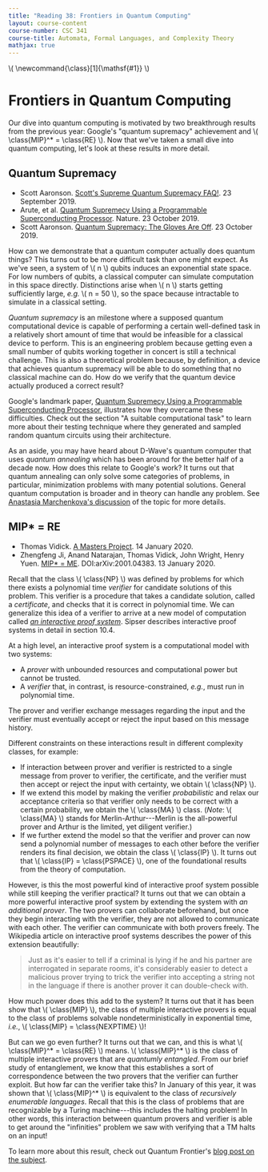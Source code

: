 ```yaml
---
title: "Reading 38: Frontiers in Quantum Computing"
layout: course-content
course-number: CSC 341
course-title: Automata, Formal Languages, and Complexity Theory
mathjax: true
---
```


\\( \newcommand{\class}[1]{\mathsf{#1}} \\)

# Frontiers in Quantum Computing

Our dive into quantum computing is motivated by two breakthrough results from the previous year: Google's "quantum supremacy" achievement and \\( \class{MIP}^* = \class{RE} \\).
Now that we've taken a small dive into quantum computing, let's look at these results in more detail.

## Quantum Supremacy

+ Scott Aaronson.  [Scott's Supreme Quantum Supremacy FAQ!](https://www.scottaaronson.com/blog/?p=4317).  23 September 2019.
+ Arute, et al.  [Quantum Supremecy Using a Programmable Superconducting Processor](https://www.nature.com/articles/s41586-019-1666-5).  Nature.  23 October 2019.
+ Scott Aaronson.  [Quantum Supremacy: The Gloves Are Off](https://www.scottaaronson.com/blog/?p=4372).  23 October 2019.

How can we demonstrate that a quantum computer actually does quantum things?
This turns out to be more difficult task than one might expect.
As we've seen, a system of \\( n \\) qubits induces an exponential state space.
For low numbers of qubits, a classical computer can simulate computation in this space directly.
Distinctions arise when \\( n \\) starts getting sufficiently large, *e.g.* \\( n = 50 \\), so the space because intractable to simulate in a classical setting.

*Quantum supremacy* is an milestone where a supposed quantum computational device is capable of performing a certain well-defined task in a relatively short amount of time that would be infeasible for a classical device to perform.
This is an engineering problem because getting even a small number of qubits working together in concert is still a technical challenge.
This is also a theoretical problem because, by definition, a device that achieves quantum supremacy will be able to do something that no classical machine can do.
How do we verify that the quantum device actually produced a correct result?

Google's landmark paper, [Quantum Supremecy Using a Programmable Superconducting Processor](https://www.nature.com/articles/s41586-019-1666-5), illustrates how they overcame these difficulties.
Check out the section "A suitable computational task" to learn more about their testing technique where they generated and sampled random quantum circuits using their architecture.

As an aside, you may have heard about D-Wave's quantum computer that uses *quantum annealing* which has been around for the better half of a decade now.
How does this relate to Google's work?
It turns out that quantum annealing can only solve some categories of problems, in particular, minimization problems with many potential solutions.
General quantum computation is broader and in theory can handle any problem.
See [Anastasia Marchenkova's discussion](https://medium.com/quantum-bits/what-s-the-difference-between-quantum-annealing-and-universal-gate-quantum-computers-c5e5099175a1) of the topic for more details.

## MIP* = RE

+ Thomas Vidick.  [A Masters Project](https://mycqstate.wordpress.com/2020/01/14/a-masters-project/).  14 January 2020.
+ Zhengfeng Ji, Anand Natarajan, Thomas Vidick, John Wright, Henry Yuen.  [MIP* = ME](https://arxiv.org/abs/2001.04383).  DOI:arXiv:2001.04383.  13 January 2020.

Recall that the class \\( \class{NP} \\) was defined by problems for which there exists a polynomial time *verifier* for candidate solutions of this problem.
This verifier is a procedure that takes a candidate solution, called a *certificate*, and checks that it is correct in polynomial time.
We can generalize this idea of a verifier to arrive at a new model of computation called *[an interactive proof system](https://en.wikipedia.org/wiki/Interactive_proof_system)*.
Sipser describes interactive proof systems in detail in section 10.4.

At a high level, an interactive proof system is a computational model with two systems:

+   A *prover* with unbounded resources and computational power but cannot be trusted.
+   A *verifier* that, in contrast, is resource-constrained, *e.g.*, must run in polynomial time.

The prover and verifier exchange messages regarding the input and the verifier must eventually accept or reject the input based on this message history.

Different constraints on these interactions result in different complexity classes, for example:

+   If interaction between prover and verifier is restricted to a single message from prover to verifier, the certificate, and the verifier must then accept or reject the input with certainty, we obtain \\( \class{NP} \\).
+   If we extend this model by making the verifier *probabilistic* and relax our acceptance criteria so that verifier only needs to be correct with a certain probability, we obtain the \\( \class{MA} \\) class.
    (*Note*: \\( \class{MA} \\) stands for Merlin-Arthur---Merlin is the all-powerful prover and Arthur is the limited, yet diligent verifier.)
+   If we further extend the model so that the verifier and prover can now send a polynomial number of messages to each other before the verifier renders its final decision, we obtain the class \\( \class{IP} \\).
    It turns out that \\( \class{IP} = \class{PSPACE} \\), one of the foundational results from the theory of computation.

However, is this the most powerful kind of interactive proof system possible while still keeping the verifier practical?
It turns out that we can obtain a more powerful interactive proof system by extending the system with *an additional prover*.
The two provers can collaborate beforehand, but once they begin interacting with the verifier, they are not allowed to communicate with each other.
The verifier can communicate with both provers freely.
The Wikipedia article on interactive proof systems describes the power of this extension beautifully:

> Just as it's easier to tell if a criminal is lying if he and his partner are interrogated in separate rooms, it's considerably easier to detect a malicious prover trying to trick the verifier into accepting a string not in the language if there is another prover it can double-check with.

How much power does this add to the system?
It turns out that it has been show that \\( \class{MIP} \\), the class of multiple interactive provers is equal to the class of problems solvable nondeterministically in exponential time, *i.e.*, \\( \class{MIP} = \class{NEXPTIME} \\)!

But can we go even further?
It turns out that we can, and this is what \\( \class{MIP}^* = \class{RE} \\) means.
\\( \class{MIP}^* \\) is the class of multiple interactive provers that are *quantumly entangled*.
From our brief study of entanglement, we know that this establishes a sort of correspondence between the two provers that the verifier can further exploit.
But how far can the verifier take this?
In January of this year, it was shown that \\( \class{MIP}^* \\) is equivalent to the class of *recursively enumerable languages*.
Recall that this is the class of problems that are recognizable by a Turing machine---this includes the halting problem!
In other words, this interaction between quantum provers and verifier is able to get around the "infinities" problem we saw with verifying that a TM halts on an input!

To learn more about this result, check out Quantum Frontier's [blog post on the subject](https://quantumfrontiers.com/2020/03/01/the-shape-of-mip-re/).
